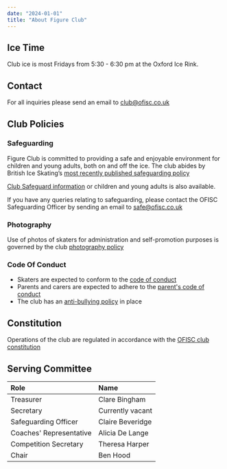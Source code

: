 ```yaml
---
date: "2024-01-01"
title: "About Figure Club"
---
```


## Ice Time

Club ice is most Fridays from 5:30 - 6:30 pm at the Oxford Ice Rink.

## Contact

For all inquiries please send an email to club@ofisc.co.uk

## Club Policies

### Safeguarding

Figure Club is committed to providing a safe and enjoyable environment for children and young adults, both on and off the ice. The club abides by British Ice Skating’s [most recently published safeguarding policy][bis safeguarding policy]

[Club Safeguard information][club safeguarding info] or children and young adults is also available.

If you have any queries relating to safeguarding, please contact the OFISC Safeguarding Officer by sending an email to safe@ofisc.co.uk

### Photography

Use of photos of skaters for administration and self-promotion purposes is governed by the club [photography policy][photography]


### Code Of Conduct

* Skaters are expected to conform to the [code of conduct][]
* Parents and carers are expected to adhere to the [parent's code of conduct][]
* The club has an [anti-bullying policy][anti-bullying] in place

## Constitution

Operations of the club are regulated in accordance with the [OFISC club constitution][constitution]

## Serving Committee


| Role                      | Name              |
| :-                        | :-                |
| Treasurer                 | Clare Bingham     |
| Secretary                 | Currently vacant  |
| Safeguarding Officer      | Claire Beveridge  |
| Coaches' Representative   | Alicia De Lange   | 
| Competition Secretary     | Theresa Harper    |
| Chair                     | Ben Hood          |  

<!-- Links -->

[bis safeguarding policy]:  /policy/BIS-Safeguarding-Policy.pdf
[club safeguarding info]: /policy/OFISC-Safeguarding-Information-for-Members.pdf

[photography]: /policy/photography
[constitution]: /policy/constitution/
[code of conduct]: /policy/code-of-conduct
[parent's code of conduct]: /policy/parents-code-of-conduct
[anti-bullying]: /policy/anti-bullying